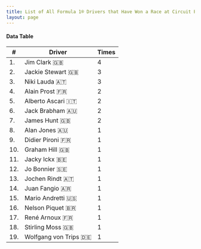 ```yaml
---
title: List of All Formula 1® Drivers that Have Won a Race at Circuit Park Zandvoort
layout: page
---
```


<canvas id="chart" width="400" height="180"></canvas>
<script>
var data = {
    "datasets": [
        {
            "backgroundColor": "#f3a935",
            "borderColor": "#f68639",
            "borderWidth": 1,
            "data": [
                4.0,
                3.0,
                3.0,
                2.0,
                2.0,
                2.0,
                2.0,
                1.0,
                1.0,
                1.0,
                1.0,
                1.0,
                1.0,
                1.0,
                1.0,
                1.0,
                1.0,
                1.0,
                1.0
            ],
            "label": "Times"
        }
    ],
    "labels": [
        "Jim Clark 🇬🇧",
        "Jackie Stewart 🇬🇧",
        "Niki Lauda 🇦🇹",
        "Alain Prost 🇫🇷",
        "Alberto Ascari 🇮🇹",
        "Jack Brabham 🇦🇺",
        "James Hunt 🇬🇧",
        "Alan Jones 🇦🇺",
        "Didier Pironi 🇫🇷",
        "Graham Hill 🇬🇧",
        "Jacky Ickx 🇧🇪",
        "Jo Bonnier 🇸🇪",
        "Jochen Rindt 🇦🇹",
        "Juan Fangio 🇦🇷",
        "Mario Andretti 🇺🇸",
        "Nelson Piquet 🇧🇷",
        "René Arnoux 🇫🇷",
        "Stirling Moss 🇬🇧",
        "Wolfgang von Trips 🇩🇪"
    ]
};
var options = {
  legend: {
    display: false
  },
  scales: {
    xAxes: [{
      ticks: {
        beginAtZero: true,
        maxRotation: 180
      }
    }],
    yAxes: [{
      ticks: {
        beginAtZero: true
      }
    }]
  }
};
new Chart("chart", {
    data: data,
    type: 'bar',
    options: options
});
</script>



#### Data Table

| # | Driver | Times |
|--|--|--|
| 1. | Jim Clark 🇬🇧 | 4 |
| 2. | Jackie Stewart 🇬🇧 | 3 |
| 3. | Niki Lauda 🇦🇹 | 3 |
| 4. | Alain Prost 🇫🇷 | 2 |
| 5. | Alberto Ascari 🇮🇹 | 2 |
| 6. | Jack Brabham 🇦🇺 | 2 |
| 7. | James Hunt 🇬🇧 | 2 |
| 8. | Alan Jones 🇦🇺 | 1 |
| 9. | Didier Pironi 🇫🇷 | 1 |
| 10. | Graham Hill 🇬🇧 | 1 |
| 11. | Jacky Ickx 🇧🇪 | 1 |
| 12. | Jo Bonnier 🇸🇪 | 1 |
| 13. | Jochen Rindt 🇦🇹 | 1 |
| 14. | Juan Fangio 🇦🇷 | 1 |
| 15. | Mario Andretti 🇺🇸 | 1 |
| 16. | Nelson Piquet 🇧🇷 | 1 |
| 17. | René Arnoux 🇫🇷 | 1 |
| 18. | Stirling Moss 🇬🇧 | 1 |
| 19. | Wolfgang von Trips 🇩🇪 | 1 |
